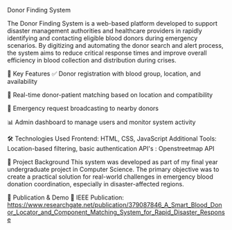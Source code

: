 Donor Finding System

The Donor Finding System is a web-based platform developed to support disaster management authorities and healthcare providers in rapidly identifying and contacting eligible blood donors during emergency scenarios. By digitizing and automating the donor search and alert process, the system aims to reduce critical response times and improve overall efficiency in blood collection and distribution during crises.

🔧 Key Features
✅ Donor registration with blood group, location, and availability

📍 Real-time donor-patient matching based on location and compatibility

🚨 Emergency request broadcasting to nearby donors

📊 Admin dashboard to manage users and monitor system activity

🛠️ Technologies Used
Frontend: HTML, CSS, JavaScript
Additional Tools: Location-based filtering, basic authentication
API's : Openstreetmap API

📘 Project Background
This system was developed as part of my final year undergraduate project in Computer Science. The primary objective was to create a practical solution for real-world challenges in emergency blood donation coordination, especially in disaster-affected regions.

🔗 Publication & Demo
📝 IEEE Publication: https://www.researchgate.net/publication/379087846_A_Smart_Blood_Donor_Locator_and_Component_Matching_System_for_Rapid_Disaster_Response
